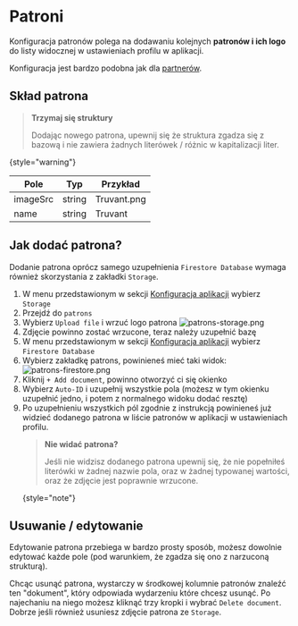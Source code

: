 # Patroni

Konfiguracja patronów polega na dodawaniu kolejnych **patronów i ich logo** do listy widocznej w ustawieniach profilu w aplikacji.

Konfiguracja jest bardzo podobna jak dla [partnerów](Partnerzy.md).

## Skład patrona

> **Trzymaj się struktury**
>
> Dodając nowego patrona, upewnij się że struktura zgadza się z bazową i nie zawiera żadnych literówek / różnic w kapitalizacji liter.
>
{style="warning"}

| Pole        | Typ                  | Przykład    |
|-------------|----------------------|-------------|
| imageSrc    | string               | Truvant.png |
| name        | string               | Truvant     |



## Jak dodać patrona?
Dodanie patrona oprócz samego uzupełnienia `Firestore Database` wymaga również skorzystania z zakładki `Storage`.

1. W menu przedstawionym w sekcji [Konfiguracja aplikacji](Konfiguracja-aplikacji.md#nawigacja-po-platformie-firebase) wybierz `Storage`
2. Przejdź do `patrons`
3. Wybierz `Upload file` i wrzuć logo patrona
   ![patrons-storage.png](patrons-storage.png)
4. Zdjęcie powinno zostać wrzucone, teraz należy uzupełnić bazę
5. W menu przedstawionym w sekcji [Konfiguracja aplikacji](Konfiguracja-aplikacji.md#nawigacja-po-platformie-firebase) wybierz `Firestore Database`
6. Wybierz zakładkę patrons, powinieneś mieć taki widok:
   ![patrons-firestore.png](patrons-firestore.png)
3. Kliknij `+ Add document`, powinno otworzyć ci się okienko
4. Wybierz `Auto-ID` i uzupełnij wszystkie pola (możesz w tym okienku uzupełnić jedno, i potem z normalnego widoku dodać resztę)
5. Po uzupełnieniu wszystkich pól zgodnie z instrukcją powinieneś już widzieć dodanego patrona w liście patronów w aplikacji w ustawieniach profilu.
   > **Nie widać patrona?**
   >
   > Jeśli nie widzisz dodanego patrona upewnij się, że nie popełniłeś literówki w żadnej nazwie pola, oraz w żadnej typowanej wartości, oraz że zdjęcie jest poprawnie wrzucone.
   >
   {style="note"}



## Usuwanie / edytowanie

Edytowanie patrona przebiega w bardzo prosty sposób, możesz dowolnie edytować każde pole (pod warunkiem, że zgadza się ono z narzuconą strukturą).

Chcąc usunąć patrona, wystarczy w środkowej kolumnie patronów znaleźć ten "dokument", który odpowiada wydarzeniu które chcesz usunąć. Po najechaniu na niego możesz kliknąć trzy kropki i wybrać `Delete document`. Dobrze jeśli również usuniesz zdjęcie patrona ze `Storage`. 